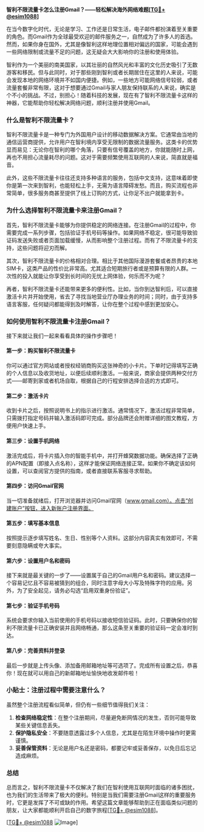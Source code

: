 **智利不限流量卡怎么注册Gmail？——轻松解决海外网络难题[[TG💪+ @esim1088](https://t.me/s/esim1088)]**

在当今数字化时代，无论是学习、工作还是日常生活，电子邮件都扮演着至关重要的角色。而Gmail作为全球最受欢迎的邮件服务之一，自然成为了许多人的首选。然而，如果你身在国外，尤其是像智利这样地理位置相对偏远的国家，可能会遇到一些网络限制或流量不足的问题，这无疑会大大影响你的注册和使用体验。

智利作为一个美丽的南美国家，以其壮丽的自然风光和丰富的文化历史吸引了无数游客和移民。但与此同时，对于那些刚到智利或者长期居住在这里的人来说，可能会发现本地的网络环境并不如国内便捷。例如，一些地方可能网络信号较弱，或者流量套餐非常有限，这对于想要通过Gmail与家人朋友保持联系的人来说，确实是个不小的挑战。不过，别担心！随着科技的发展，现在有了智利不限流量卡这样的神器，它能帮助你轻松解决网络问题，顺利注册并使用Gmail。

### **什么是智利不限流量卡？**

智利不限流量卡是一种专门为外国用户设计的移动数据解决方案。它通常由当地的通信运营商提供，允许用户在智利境内享受无限制的数据流量服务。这类卡的优势显而易见：无论你在智利的哪个角落，只要有信号覆盖的地方，你就能随时上网，再也不用担心流量耗尽的问题。这对于需要频繁使用互联网的人来说，简直就是福音。

此外，这些不限流量卡往往还支持多种语言的服务，包括中文支持，这意味着即使你是第一次来到智利，也能轻松上手，无需为语言障碍发愁。而且，购买流程也非常简单，很多服务商甚至提供了线上订购的方式，让你足不出户就能拿到卡。

### **为什么选择智利不限流量卡来注册Gmail？**

首先，智利不限流量卡能够为你提供稳定的网络连接。在注册Gmail的过程中，你需要完成一系列步骤，包括验证手机号码等操作。如果网络不稳定，很可能导致验证码发送失败或者页面加载缓慢，从而影响整个注册过程。而有了不限流量卡的支持，这些问题将迎刃而解。

其次，智利不限流量卡的价格相对合理。相比于其他国际漫游套餐或者昂贵的本地SIM卡，这类产品的性价比非常高。尤其适合短期旅行者或是预算有限的人群。一次性的投入就能让你享受到长时间的无忧上网体验，何乐而不为呢？

再者，智利不限流量卡还能带来更多的便利性。比如，当你到达智利后，可以直接激活卡片并开始使用，省去了寻找当地营业厅办理业务的时间；同时，由于支持多语言客服，任何疑问都能得到及时解答，让你在整个过程中感到更加安心。

### **如何使用智利不限流量卡注册Gmail？**

接下来就让我们一起来看看具体的操作步骤吧！

#### **第一步：购买智利不限流量卡**
你可以通过官方网站或者授权经销商购买这张神奇的小卡片。下单时记得填写正确的个人信息以及收货地址，以便后续顺利激活。一般来说，商家会提供两种交付方式——邮寄到家或者机场自取，根据自己的行程安排选择合适的方式即可。

#### **第二步：激活卡片**
收到卡片之后，按照说明书上的指示进行激活。通常情况下，激活过程非常简单，只需拨打指定号码并输入激活码即可完成。部分品牌还会附赠详细的图文教程，方便用户快速上手。

#### **第三步：设置手机网络**
激活完成后，将卡片插入你的智能手机中，并打开蜂窝数据功能。确保选择了正确的APN配置（即接入点名称），这样才能保证网络连接正常。如果你不确定该如何设置，可以查阅官方提供的指南，或者直接联系客服寻求帮助。

#### **第四步：访问Gmail官网**
当一切准备就绪后，打开浏览器并访问Gmail官网（www.gmail.com）。点击“创建账户”按钮，进入新账户注册界面。

#### **第五步：填写基本信息**
按照提示逐步填写姓名、生日、性别等个人资料。这部分内容真实有效即可，不需要刻意隐瞒或夸大事实。

#### **第六步：设置用户名和密码**
接下来就是最关键的一步了——设置属于自己的Gmail用户名和密码。建议选择一个容易记忆且不容易被猜到的组合，同时注意字母大小写及特殊字符的应用。另外，为了安全起见，请务必勾选“启用双重身份验证”。

#### **第七步：验证手机号码**
系统会要求你输入当前使用的手机号码以接收短信验证码。此时，只要确保你的智利不限流量卡已正确安装并且网络畅通，那么这条至关重要的验证码一定会准时到达。

#### **第八步：完善资料并登录**
最后一步就是上传头像、添加备用邮箱地址等可选项了。完成所有设置之后，恭喜你！现在就可以用自己的新邮箱地址愉快地收发邮件啦！

### **小贴士：注册过程中需要注意什么？**

虽然整个注册流程看似简单，但仍有一些细节值得我们关注：

1. **检查网络稳定性**：在整个注册期间，尽量避免断网情况的发生，否则可能导致某些关键信息丢失。
2. **保护隐私安全**：不要随意透露过多个人信息，尤其是在陌生环境中操作时更需谨慎。
3. **妥善保管资料**：无论是用户名还是密码，都要记牢或妥善保存，以免日后忘记造成麻烦。

### **总结**

总而言之，智利不限流量卡不仅解决了我们在智利使用互联网时面临的诸多困扰，也为我们的生活带来了极大的便利。特别是当我们需要注册Gmail这样的重要服务时，它更是发挥了不可或缺的作用。希望这篇文章能够帮助到正在面临类似问题的朋友，让大家都能顺利开启自己的数字旅程[[TG💪+ @esim1088](https://t.me/s/esim1088)]。

[[TG💪+ @esim1088](https://t.me/s/esim1088) ![Image](https://i.postimg.cc/4NQfJmqS/Snipaste-2025-05-13-00-14-12.png)]